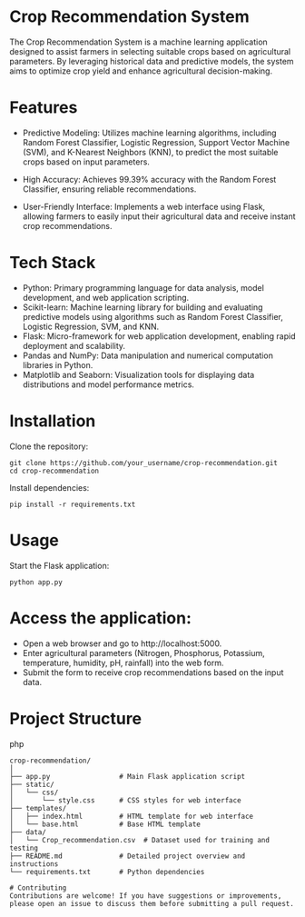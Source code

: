  # Crop Recommendation System
The Crop Recommendation System is a machine learning application designed to assist farmers in selecting suitable crops based on agricultural parameters. By leveraging historical data and predictive models, the system aims to optimize crop yield and enhance agricultural decision-making.

# Features
- Predictive Modeling: Utilizes machine learning algorithms, including Random Forest Classifier, Logistic Regression, Support Vector Machine (SVM), and K-Nearest Neighbors (KNN), to predict the most suitable crops based on input parameters.

- High Accuracy: Achieves 99.39% accuracy with the Random Forest Classifier, ensuring reliable recommendations.

- User-Friendly Interface: Implements a web interface using Flask, allowing farmers to easily input their agricultural data and receive instant crop recommendations.

# Tech Stack
- Python: Primary programming language for data analysis, model development, and web application scripting.
- Scikit-learn: Machine learning library for building and evaluating predictive models using algorithms such as Random Forest Classifier, Logistic Regression, SVM, and KNN.
- Flask: Micro-framework for web application development, enabling rapid deployment and scalability.
- Pandas and NumPy: Data manipulation and numerical computation libraries in Python.
- Matplotlib and Seaborn: Visualization tools for displaying data distributions and model performance metrics.

# Installation
Clone the repository:


```
git clone https://github.com/your_username/crop-recommendation.git
cd crop-recommendation
```
Install dependencies:
```
pip install -r requirements.txt
```
# Usage
Start the Flask application:
```
python app.py
```
# Access the application:

- Open a web browser and go to http://localhost:5000.
- Enter agricultural parameters (Nitrogen, Phosphorus, Potassium, temperature, humidity, pH, rainfall) into the web form.
- Submit the form to receive crop recommendations based on the input data.
# Project Structure
php
```
crop-recommendation/
│
├── app.py                 # Main Flask application script
├── static/
│   └── css/
│       └── style.css      # CSS styles for web interface
├── templates/
│   ├── index.html         # HTML template for web interface
│   └── base.html          # Base HTML template
├── data/
│   └── Crop_recommendation.csv  # Dataset used for training and testing
├── README.md              # Detailed project overview and instructions
└── requirements.txt       # Python dependencies

# Contributing
Contributions are welcome! If you have suggestions or improvements, please open an issue to discuss them before submitting a pull request.
